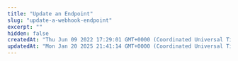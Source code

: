 ```yaml
---
title: "Update an Endpoint"
slug: "update-a-webhook-endpoint"
excerpt: ""
hidden: false
createdAt: "Thu Jun 09 2022 17:29:01 GMT+0000 (Coordinated Universal Time)"
updatedAt: "Mon Jan 20 2025 21:41:14 GMT+0000 (Coordinated Universal Time)"
---
```

